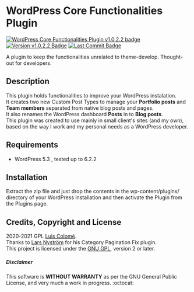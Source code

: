 # WordPress Core Functionalities Plugin

[![WordPress Core Functionalities Plugin v1.0.2.2 badge][changelog-badge]][changelog] [![Version v1.0.2.2 Badge][version-badge]][changelog] [![Last Commit Badge][last-commit-badge]][commits]

A plugin to keep the functionalities unrelated to theme-develop. Thought-out for developers.

## Description

This plugin holds functionalities to improve your WordPress instalation.<br>
It creates two new Custom Post Types to manage your **Portfolio posts** and **Team members** separated from native blog posts and pages.<br>
It also renames the WordPress dashboard **Posts** in to **Blog posts**.<br>
This plugin was created to use mainly in small client's sites (and my own), based on the way I work and my personal needs as a WordPress developer.

## Requirements

-   WordPress 5.3 , tested up to 6.2.2

## Installation

Extract the zip file and just drop the contents in the wp-content/plugins/ directory of your WordPress installation and then activate the Plugin from the Plugins page.

## Credits, Copyright and License

2020-2021 GPL [Luis Colomé](https://luiscolome.com/).<br>
Thanks to [Lars Nyström](https://github.com/larsnystrom/category-pagination-fix/blob/master/category-pagefix.php) for his Category Pagination Fix plugin.<br>
This project is licensed under the [GNU GPL](http://www.gnu.org/licenses/old-licenses/gpl-2.0.html), version 2 or later.<br>

##### Disclaimer

This software is **WITHOUT WARRANTY** as per the GNU General Public License, and very much a work in progress. :octocat:

[changelog]: ./CHANGELOG.md
[commits]: https://github.com/LuisColome/mamiexperimentos/commits/develop
[changelog-badge]: https://img.shields.io/badge/changelog-Core%20Genesis%20Functionality%20Plugin%20v1.0.2.2-orange
[version-badge]: https://img.shields.io/badge/version-v1.0.2.2-blue
[last-commit-badge]: https://img.shields.io/github/last-commit/LuisColome/CoreFunctionalityPlugin?color=green
